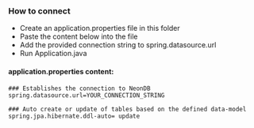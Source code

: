 ### How to connect

* Create an application.properties file in this folder
* Paste the content below into the file
* Add the provided connection string to spring.datasource.url
* Run Application.java

#### application.properties content:

```
### Establishes the connection to NeonDB
spring.datasource.url=YOUR_CONNECTION_STRING

### Auto create or update of tables based on the defined data-model
spring.jpa.hibernate.ddl-auto= update

```
